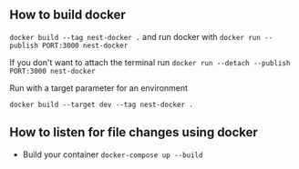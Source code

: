 ## How to build docker

`docker build --tag nest-docker .` and run docker with `docker run --publish PORT:3000 nest-docker`

If you don't want to attach the terminal run `docker run --detach --publish PORT:3000 nest-docker`

Run with a target parameter for an environment

`docker build --target dev --tag nest-docker .`

## How to listen for file changes using docker

- Build your container `docker-compose up --build`
